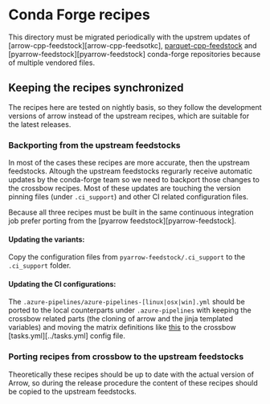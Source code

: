 <!---
  Licensed to the Apache Software Foundation (ASF) under one
  or more contributor license agreements.  See the NOTICE file
  distributed with this work for additional information
  regarding copyright ownership.  The ASF licenses this file
  to you under the Apache License, Version 2.0 (the
  "License"); you may not use this file except in compliance
  with the License.  You may obtain a copy of the License at

    http://www.apache.org/licenses/LICENSE-2.0

  Unless required by applicable law or agreed to in writing,
  software distributed under the License is distributed on an
  "AS IS" BASIS, WITHOUT WARRANTIES OR CONDITIONS OF ANY
  KIND, either express or implied.  See the License for the
  specific language governing permissions and limitations
  under the License.
-->

# Conda Forge recipes

This directory must be migrated periodically with the upstrem updates of
[arrow-cpp-feedstock][arrow-cpp-feedsotkc],
[parquet-cpp-feedstock][parquet-cpp-feedstock] and
[pyarrow-feedstock][pyarrow-feedstock]
conda-forge repositories because of multiple vendored files.

## Keeping the recipes synchronized

The recipes here are tested on nightly basis, so they follow the development
versions of arrow instead of the upstream recipes, which are suitable for the
latest releases.

### Backporting from the upstream feedstocks

In most of the cases these recipes are more accurate, then the upstream
feedstocks. Altough the upstream feedstocks regurarly receive automatic updates
by the conda-forge team so we need to backport those changes to the crossbow
recipes. Most of these updates are touching the version pinning files
(under `.ci_support`) and other CI related configuration files.

Because all three recipes must be built in the same continuous integration
job prefer porting from the [pyarrow feedstock][pyarrow-feedstock].

#### Updating the variants:

Copy the configuration files from `pyarrow-feedstock/.ci_support` to the
`.ci_support` folder.

#### Updating the CI configurations:

The `.azure-pipelines/azure-pipelines-[linux|osx|win].yml` should be ported
to the local counterparts under `.azure-pipelines` with keeping the crossbow
related parts (the cloning of arrow and the jinja templated variables) and
moving the matrix definitions like [this][matrix-definition] to the crossbow
[tasks.yml][../tasks.yml] config file.


### Porting recipes from crossbow to the upstream feedstocks

Theoretically these recipes should be up to date with the actual version of
Arrow, so during the release procedure the content of these recipes should be
copied to the upstream feedstocks.


[arrow-cpp-feedstock]: https://github.com/conda-forge/arrow-cpp-feedstock
[parquet-cpp-feedstock]: https://github.com/conda-forge/parquet-cpp-feedstock
[pyarrow-cpp-feedstock]: https://github.com/conda-forge/pyarrow-feedstock
[matrix-definition]: https://github.com/conda-forge/pyarrow-feedstock/blob/master/.azure-pipelines/azure-pipelines-linux.yml#L12

